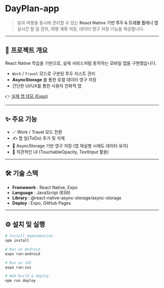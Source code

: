 # DayPlan-app

> 일과 여행을 동시에 관리할 수 있는 **React Native 기반 투두 & 트래블 플래너 앱**  
실시간 할 일 관리, 여행 계획 저장, 데이터 영구 저장 기능을 제공합니다.

---

## 🚀 프로젝트 개요
React Native 학습을 기반으로, 실제 서비스처럼 동작하는 모바일 앱을 구현했습니다.  
- `Work` / `Travel` 모드로 구분된 투두 리스트 관리  
- **AsyncStorage** 를 통한 로컬 데이터 영구 저장  
- 간단한 UI/UX를 통한 사용자 친화적 앱  

👉 [실제 앱 데모 (Expo)](https://expo.dev/@hmchung2/worktravel)

---

## ✨ 주요 기능
- ✅ Work / Travel 모드 전환  
- ✍️ 할 일(ToDo) 추가 및 삭제  
- 💾 AsyncStorage 기반 영구 저장 (앱 재실행 시에도 데이터 유지)  
- 📱 직관적인 UI (TouchableOpacity, TextInput 활용)  

---

## 🛠 기술 스택
- **Framework** : React Native, Expo  
- **Language** : JavaScript (ES6)  
- **Library** : @react-native-async-storage/async-storage  
- **Deploy** : Expo, GitHub Pages  

---

## ⚙️ 설치 및 실행
```bash
# Install dependencies
npm install

# Run on Android
expo run:android

# Run on iOS
expo run:ios

# Web build & deploy
npm run deploy

